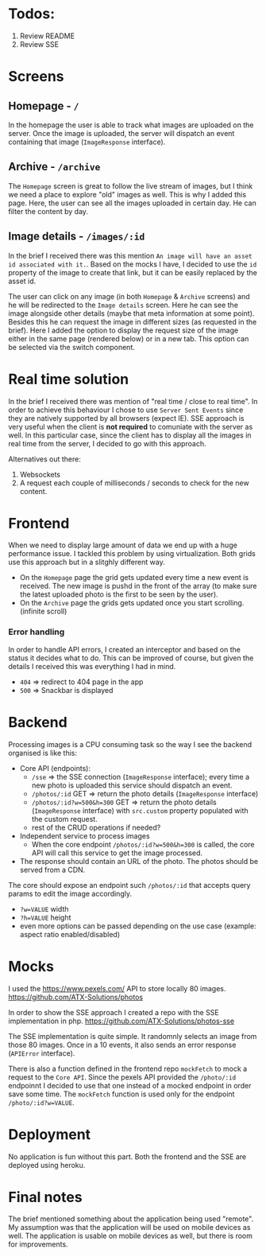 # Todos:

1. Review README
2. Review SSE

# Screens

## Homepage - `/`

In the homepage the user is able to track what images are uploaded on the server. Once the image is uploaded, the server will dispatch an event containing that image (`ImageResponse` interface).

## Archive - `/archive`

The `Homepage` screen is great to follow the live stream of images, but I think we need a place to explore "old" images as well. This is why I added this page. Here, the user can see all the images uploaded in certain day. He can filter the content by day.

## Image details - `/images/:id`

In the brief I received there was this mention `An image will have an asset id associated with it.`. Based on the mocks I have, I decided to use the `id` property of the image to create that link, but it can be easily replaced by the asset id.

The user can click on any image (in both `Homepage` & `Archive` screens) and he will be redirected to the `Image details` screen. Here he can see the image alongside other details (maybe that meta information at some point).
Besides this he can request the image in different sizes (as requested in the brief). Here I added the option to display the request size of the image either in the same page (rendered below) or in a new tab. This option can be selected via the switch component.

# Real time solution

In the brief I received there was mention of "real time / close to real time". In order to achieve this behaviour I chose to use `Server Sent Events` since they are natively supported by all browsers (expect IE). SSE approach is very useful when the client is **not required** to comuniate with the server as well. In this particular case, since the client has to display all the images in real time from the server, I decided to go with this approach.

Alternatives out there:

1. Websockets
2. A request each couple of milliseconds / seconds to check for the new content.

# Frontend

When we need to display large amount of data we end up with a huge performance issue. I tackled this problem by using virtualization. Both grids use this approach but in a slitghly different way.

-   On the `Homepage` page the grid gets updated every time a new event is received. The new image is pushd in the front of the array (to make sure the latest uploaded photo is the first to be seen by the user).
-   On the `Archive` page the grids gets updated once you start scrolling. (infinite scroll)

### Error handling

In order to handle API errors, I created an interceptor and based on the status it decides what to do. This can be improved of course, but given the details I received this was everything I had in mind.

-   `404` => redirect to 404 page in the app
-   `500` => Snackbar is displayed

# Backend

Processing images is a CPU consuming task so the way I see the backend organised is like this:

-   Core API (endpoints):
    -   `/sse` => the SSE connection (`ImageResponse` interface); every time a new photo is uploaded this service should dispatch an event.
    -   `/photos/:id` GET => return the photo details (`ImageResponse` interface)
    -   `/photos/:id?w=500&h=300` GET => return the photo details (`ImageResponse` interface) with `src.custom` property populated with the custom request.
    -   rest of the CRUD operations if needed?
-   Independent service to process images
    -   When the core endpoint `/photos/:id?w=500&h=300` is called, the core API will call this service to get the image processed.
-   The response should contain an URL of the photo. The photos should be served from a CDN.

The core should expose an endpoint such `/photos/:id` that accepts query params to edit the image accordingly.

-   `?w=VALUE` width
-   `?h=VALUE` height
-   even more options can be passed depending on the use case (example: aspect ratio enabled/disabled)

# Mocks

I used the https://www.pexels.com/ API to store locally 80 images. https://github.com/ATX-Solutions/photos

In order to show the SSE approach I created a repo with the SSE implementation in php. https://github.com/ATX-Solutions/photos-sse

The SSE implementation is quite simple. It randomnly selects an image from those 80 images. Once in a 10 events, it also sends an error response (`APIError` interface).

There is also a function defined in the frontend repo `mockFetch` to mock a request to the `Core API`. Since the pexels API provided the `/photo/:id` endpoinnt I decided to use that one instead of a mocked endpoint in order save some time. The `mockFetch` function is used only for the endpoint `/photo/:id?w=VALUE`.

# Deployment

No application is fun without this part. Both the frontend and the SSE are deployed using heroku.

# Final notes

The brief mentioned something about the application being used "remote". My assumption was that the application will be used on mobile devices as well. The application is usable on mobile devices as well, but there is room for improvements.
